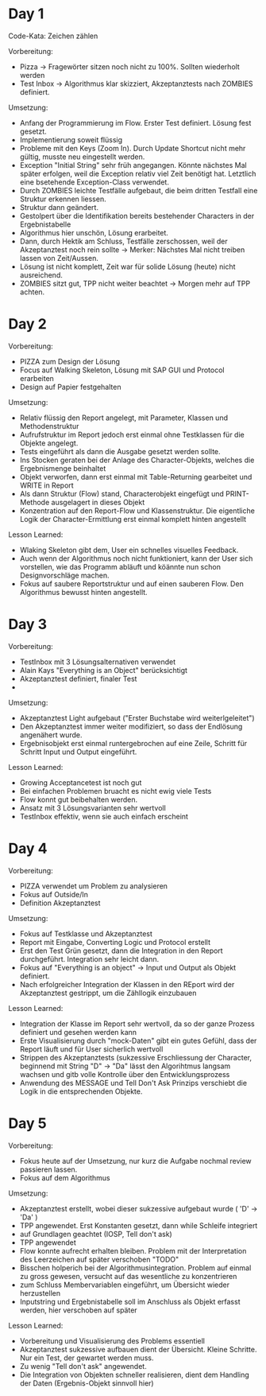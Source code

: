 # Day 1

Code-Kata: Zeichen zählen

Vorbereitung: 
 - Pizza -> Fragewörter sitzen noch nicht zu 100%. Sollten wiederholt werden
 - Test Inbox -> Algorithmus klar skizziert, Akzeptanztests nach ZOMBIES definiert.
              
Umsetzung: 
 - Anfang der Programmierung im Flow. Erster Test definiert. Lösung fest gesetzt.
 - Implementierung soweit flüssig
 - Probleme mit den Keys (Zoom In). Durch Update Shortcut nicht mehr gültig, musste neu eingestellt werden.
 - Exception "Initial String" sehr früh angegangen. Könnte nächstes Mal später erfolgen, weil die Exception relativ viel Zeit benötigt hat. Letztlich eine bsetehende Exception-Class verwendet.
 - Durch ZOMBIES leichte Testfälle aufgebaut, die beim dritten Testfall eine Struktur erkennen liessen.
 - Struktur dann geändert. 
 - Gestolpert über die Identifikation bereits bestehender Characters in der Ergebnistabelle
 - Algorithmus hier unschön, Lösung erarbeitet.
 - Dann, durch Hektik am Schluss, Testfälle zerschossen, weil der Akzeptanztest noch rein sollte -> Merker: Nächstes Mal nicht treiben lassen von Zeit/Aussen.
 - Lösung ist nicht komplett, Zeit war für solide Lösung (heute) nicht ausreichend.
 - ZOMBIES sitzt gut, TPP nicht weiter beachtet -> Morgen mehr auf TPP achten.

# Day 2

Vorbereitung:
 - PIZZA zum Design der Lösung
 - Focus auf Walking Skeleton, Lösung mit SAP GUI und Protocol erarbeiten
 - Design auf Papier festgehalten

Umsetzung:
 - Relativ flüssig den Report angelegt, mit Parameter, Klassen und Methodenstruktur
 - Aufrufstruktur im Report jedoch erst einmal ohne Testklassen für die Objekte angelegt.
 - Tests eingeführt als dann die Ausgabe gesetzt werden sollte.
 - Ins Stocken geraten bei der Anlage des Character-Objekts, welches die Ergebnismenge beinhaltet
 - Objekt verworfen, dann erst einmal mit Table-Returning gearbeitet und WRITE in Report
 - Als dann Struktur (Flow) stand, Characterobjekt eingefügt und PRINT-Methode ausgelagert in dieses Objekt
 - Konzentration auf den Report-Flow und Klassenstruktur. Die eigentliche Logik der Character-Ermittlung erst einmal komplett hinten angestellt

Lesson Learned:
 - Wlaking Skeleton gibt dem, User ein schnelles visuelles Feedback.
 - Auch wenn der Algorithmus noch nicht funktioniert, kann der User sich vorstellen, wie das Programm abläuft und köännte nun schon Designvorschläge machen.
 - Fokus auf saubere Reportstruktur und auf einen sauberen Flow. Den Algorithmus bewusst hinten angestellt. 

# Day 3

Vorbereitung:
 - TestInbox mit 3 Lösungsalternativen verwendet
 - Alain Kays "Everything is an Object" berücksichtigt
 - Akzeptanztest definiert, finaler Test
 - 
Umsetzung:
 - Akzeptanztest Light aufgebaut ("Erster Buchstabe wird weiterlgeleitet")
 - Den Akzeptanztest immer weiter modifiziert, so dass der Endlösung angenähert wurde.
 - Ergebnisobjekt erst einmal runtergebrochen auf eine Zeile, Schritt für Schritt Input und Output eingeführt.

Lesson Learned:
 - Growing Acceptancetest ist noch gut
 - Bei einfachen Problemen bruacht es nicht ewig viele Tests
 - Flow konnt gut beibehalten werden.
 - Ansatz mit 3 Lösungsvarianten sehr wertvoll
 - TestInbox effektiv, wenn sie auch einfach erscheint 

# Day 4

Vorbereitung:
 - PIZZA verwendet um Problem zu analysieren
 - Fokus auf Outside/In
 - Definition Akzeptanztest 

Umsetzung:
 - Fokus auf Testklasse und Akzeptanztest
 - Report mit Eingabe, Converting Logic und Protocol erstellt
 - Erst den Test Grün gesetzt, dann die Integration in den Report durchgeführt. Integration sehr leicht dann.
 - Fokus auf "Everything is an object" -> Input und Output als Objekt definiert.
 - Nach erfolgreicher Integration der Klassen in den REport wird der Akzeptanztest gestrippt, um die Zähllogik einzubauen

Lesson Learned:
 - Integration der Klasse im Report sehr wertvoll, da so der ganze Prozess definiert und gesehen werden kann
 - Erste Visualisierung durch "mock-Daten" gibt ein gutes Gefühl, dass der Report läuft und für User sicherlich wertvoll
 - Strippen des Akzeptanztests (sukzessive Erschliessung der Character, beginnend mit String "D" -> "Da" lässt den Algorihtmus langsam wachsen und gitb volle Kontrolle über den Entwicklungsprozess
 - Anwendung des MESSAGE und Tell Don't Ask Prinzips verschiebt die Logik in die entsprechenden Objekte.


# Day 5

Vorbereitung:
 - Fokus heute auf der Umsetzung, nur kurz die Aufgabe nochmal review passieren lassen.
 - Fokus auf dem Algorithmus

Umsetzung:
 - Akzeptanztest erstellt, wobei dieser sukzessive aufgebaut wurde ( 'D' -> 'Da' )
 - TPP angewendet. Erst Konstanten gesetzt, dann while Schleife integriert
 - auf Grundlagen geachtet (IOSP, Tell don't ask)
 - TPP angewendet
 - Flow konnte aufrecht erhalten bleiben. Problem mit der Interpretation des Leerzeichen auf später verschoben "TODO"
 - Bisschen holperich bei der Algorithmusintegration. Problem auf einmal zu gross gewesen, versucht auf das wesentliche zu konzentrieren
 - zum Schluss Membervariablen eingeführt, um Übersicht wieder herzustellen
 - Inputstring und Ergebnistabelle soll im Anschluss als Objekt erfasst werden, hier verschoben auf später

Lesson Learned:
 - Vorbereitung und Visualisierung des Problems essentiell
 - Akzeptanztest sukzessive aufbauen dient der Übersicht. Kleine Schritte. Nur ein Test, der gewartet werden muss.
 - Zu wenig "Tell don't ask" angewendet. 
 - Die Integration von Objekten schneller realisieren, dient dem Handling der Daten (Ergebnis-Objekt sinnvoll hier) 
